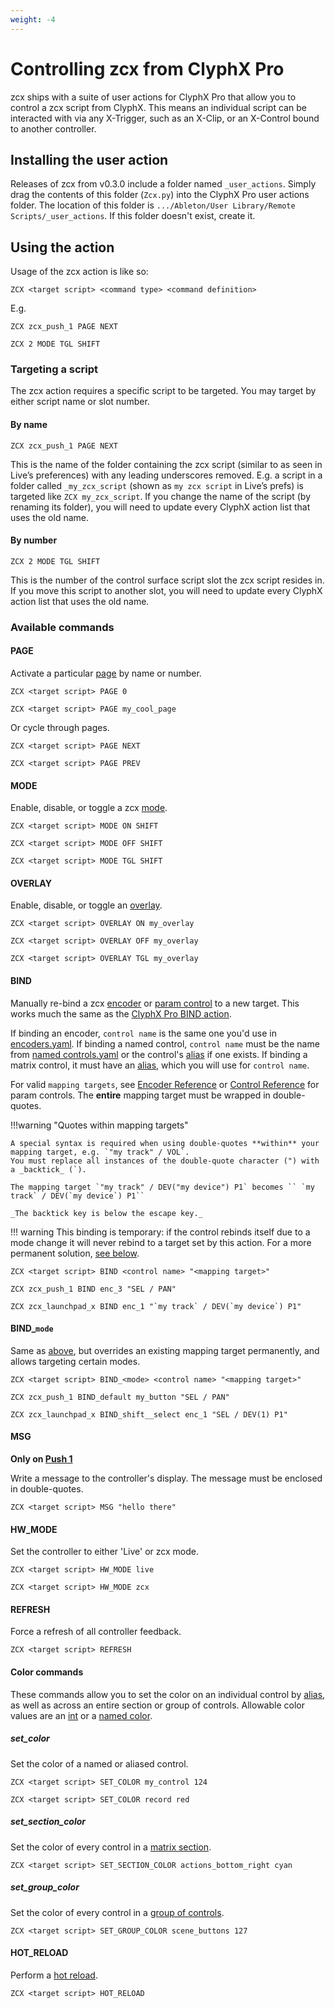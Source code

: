 ```yaml
---
weight: -4
---
```


# Controlling zcx from ClyphX Pro

zcx ships with a suite of user actions for ClyphX Pro that allow you to control a zcx script from ClyphX. This means an individual script can be interacted with via any X-Trigger, such as an X-Clip, or an X-Control bound to another controller.

## Installing the user action

Releases of zcx from v0.3.0 include a folder named `_user_actions`. Simply drag the contents of this folder (`Zcx.py`) into the ClyphX Pro user actions folder. The location of this folder is `.../Ableton/User Library/Remote Scripts/_user_actions`. If this folder doesn't exist, create it.

## Using the action

Usage of the zcx action is like so:

`ZCX <target script> <command type> <command definition>`

E.g.

`ZCX zcx_push_1 PAGE NEXT`

`ZCX 2 MODE TGL SHIFT`

### Targeting a script

The zcx action requires a specific script to be targeted. You may target by either script name or slot number.

#### By name

`ZCX zcx_push_1 PAGE NEXT`

This is the name of the folder containing the zcx script (similar to as seen in Live’s preferences) with any leading underscores removed. E.g. a script in a folder called `_my_zcx_script` (shown as `my zcx script` in Live’s prefs) is targeted like `ZCX my_zcx_script`. If you change the name of the script (by renaming its folder), you will need to update every ClyphX action list that uses the old name.

#### By number

`ZCX 2 MODE TGL SHIFT`

This is the number of the control surface script slot the zcx script resides in. If you move this script to another slot, you will need to update every ClyphX action list that uses the old name.

### Available commands

#### PAGE

Activate a particular [page](getting-started/zcx-concepts.md#pages) by name or number.

`ZCX <target script> PAGE 0`

`ZCX <target script> PAGE my_cool_page`

Or cycle through pages.

`ZCX <target script> PAGE NEXT`

`ZCX <target script> PAGE PREV`

#### MODE

Enable, disable, or toggle a zcx [mode](getting-started/zcx-concepts.md#modes).

`ZCX <target script> MODE ON SHIFT`

`ZCX <target script> MODE OFF SHIFT`

`ZCX <target script> MODE TGL SHIFT`

#### OVERLAY

Enable, disable, or toggle an [overlay](overlays-layers.md#overlays).

`ZCX <target script> OVERLAY ON my_overlay`

`ZCX <target script> OVERLAY OFF my_overlay`

`ZCX <target script> OVERLAY TGL my_overlay`

#### BIND

Manually re-bind a zcx [encoder](../reference/encoder.md) or [param control](../reference/control/param.md) to a new target.
This works much the same as the [ClyphX Pro BIND action](https://www.cxpman.com/action-reference/global-actions/#bind-i-x).

If binding an encoder, `control name` is the same one you'd use in [encoders.yaml](../reference/configuration-files/encoders.md).
If binding a named control, `control name` must be the name from [named controls.yaml](../reference/configuration-files/named_controls.md) or the control's [alias](../reference/control/standard.md#alias) if one exists.
If binding a matrix control, it must have an [alias](../reference/control/standard.md#alias), which you will use for `control name`.

For valid `mapping targets`, see [Encoder Reference](../reference/encoder.md#mapping-targets) or [Control Reference](../reference/control/param.md#additional-mapping-targets) for param controls.
The **entire** mapping target must be wrapped in double-quotes.

!!!warning "Quotes within mapping targets"
    
    A special syntax is required when using double-quotes **within** your mapping target, e.g. `"my track" / VOL`.
    You must replace all instances of the double-quote character (") with a _backtick_ (`).

    The mapping target `"my track" / DEV("my device") P1` becomes `` `my track` / DEV(`my device`) P1``

    _The backtick key is below the escape key._


!!! warning
    This binding is temporary: if the control rebinds itself due to a mode change it will never rebind to a target set by this action.
    For a more permanent solution, [see below](#bind_mode).

`ZCX <target script> BIND <control name> "<mapping target>"`

`ZCX zcx_push_1 BIND enc_3 "SEL / PAN"`

```ZCX zcx_launchpad_x BIND enc_1 "`my track` / DEV(`my device`) P1"```

#### BIND_`mode`

Same as [above](#bind), but overrides an existing mapping target permanently, and allows targeting certain modes.

`ZCX <target script> BIND_<mode> <control name> "<mapping target>"`

`ZCX zcx_push_1 BIND_default my_button "SEL / PAN"`

`ZCX zcx_launchpad_x BIND_shift__select enc_1 "SEL / DEV(1) P1"`


#### MSG

**Only on [Push 1](../reference/hardware/push-1.md)**

Write a message to the controller's display. The message must be enclosed in double-quotes.

`ZCX <target script> MSG "hello there"`

#### HW_MODE

Set the controller to either 'Live' or zcx mode.

`ZCX <target script> HW_MODE live`

`ZCX <target script> HW_MODE zcx`

#### REFRESH

Force a refresh of all controller feedback.

`ZCX <target script> REFRESH`

#### Color commands

These commands allow you to set the color on an individual control by [alias](../reference/control/standard.md#alias), as well as across an entire section or group of controls.
Allowable color values are an [int](../reference/color.md#midi-value) or a [named color](../reference/color.md#name).

##### set_color

Set the color of a named or aliased control.

`ZCX <target script> SET_COLOR my_control 124`

`ZCX <target script> SET_COLOR record red`

##### set_section_color

Set the color of every control in a [matrix section](getting-started/zcx-concepts.md#matrix-sections).

`ZCX <target script> SET_SECTION_COLOR actions_bottom_right cyan`

##### set_group_color

Set the color of every control in a [group of controls](../reference/template.md#group-templates).

`ZCX <target script> SET_GROUP_COLOR scene_buttons 127`

#### HOT_RELOAD

Perform a [hot reload](reloading-control-surfaces.md#hot-reload).

`ZCX <target script> HOT_RELOAD`
